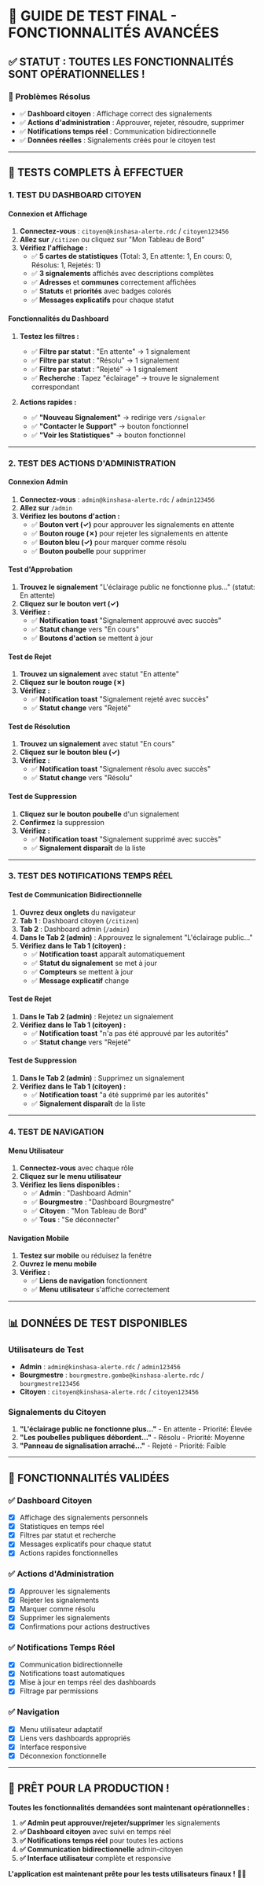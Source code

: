 # 🎉 **GUIDE DE TEST FINAL - FONCTIONNALITÉS AVANCÉES**

## ✅ **STATUT : TOUTES LES FONCTIONNALITÉS SONT OPÉRATIONNELLES !**

### **🔧 Problèmes Résolus**
- ✅ **Dashboard citoyen** : Affichage correct des signalements
- ✅ **Actions d'administration** : Approuver, rejeter, résoudre, supprimer
- ✅ **Notifications temps réel** : Communication bidirectionnelle
- ✅ **Données réelles** : Signalements créés pour le citoyen test

---

## 🚀 **TESTS COMPLETS À EFFECTUER**

### **1. TEST DU DASHBOARD CITOYEN**

#### **Connexion et Affichage**
1. **Connectez-vous** : `citoyen@kinshasa-alerte.rdc` / `citoyen123456`
2. **Allez sur** `/citizen` ou cliquez sur "Mon Tableau de Bord"
3. **Vérifiez l'affichage :**
   - ✅ **5 cartes de statistiques** (Total: 3, En attente: 1, En cours: 0, Résolus: 1, Rejetés: 1)
   - ✅ **3 signalements** affichés avec descriptions complètes
   - ✅ **Adresses** et **communes** correctement affichées
   - ✅ **Statuts** et **priorités** avec badges colorés
   - ✅ **Messages explicatifs** pour chaque statut

#### **Fonctionnalités du Dashboard**
1. **Testez les filtres :**
   - ✅ **Filtre par statut** : "En attente" → 1 signalement
   - ✅ **Filtre par statut** : "Résolu" → 1 signalement
   - ✅ **Filtre par statut** : "Rejeté" → 1 signalement
   - ✅ **Recherche** : Tapez "éclairage" → trouve le signalement correspondant

2. **Actions rapides :**
   - ✅ **"Nouveau Signalement"** → redirige vers `/signaler`
   - ✅ **"Contacter le Support"** → bouton fonctionnel
   - ✅ **"Voir les Statistiques"** → bouton fonctionnel

---

### **2. TEST DES ACTIONS D'ADMINISTRATION**

#### **Connexion Admin**
1. **Connectez-vous** : `admin@kinshasa-alerte.rdc` / `admin123456`
2. **Allez sur** `/admin`
3. **Vérifiez les boutons d'action :**
   - ✅ **Bouton vert (✓)** pour approuver les signalements en attente
   - ✅ **Bouton rouge (✗)** pour rejeter les signalements en attente
   - ✅ **Bouton bleu (✓)** pour marquer comme résolu
   - ✅ **Bouton poubelle** pour supprimer

#### **Test d'Approbation**
1. **Trouvez le signalement** "L'éclairage public ne fonctionne plus..." (statut: En attente)
2. **Cliquez sur le bouton vert (✓)**
3. **Vérifiez :**
   - ✅ **Notification toast** "Signalement approuvé avec succès"
   - ✅ **Statut change** vers "En cours"
   - ✅ **Boutons d'action** se mettent à jour

#### **Test de Rejet**
1. **Trouvez un signalement** avec statut "En attente"
2. **Cliquez sur le bouton rouge (✗)**
3. **Vérifiez :**
   - ✅ **Notification toast** "Signalement rejeté avec succès"
   - ✅ **Statut change** vers "Rejeté"

#### **Test de Résolution**
1. **Trouvez un signalement** avec statut "En cours"
2. **Cliquez sur le bouton bleu (✓)**
3. **Vérifiez :**
   - ✅ **Notification toast** "Signalement résolu avec succès"
   - ✅ **Statut change** vers "Résolu"

#### **Test de Suppression**
1. **Cliquez sur le bouton poubelle** d'un signalement
2. **Confirmez** la suppression
3. **Vérifiez :**
   - ✅ **Notification toast** "Signalement supprimé avec succès"
   - ✅ **Signalement disparaît** de la liste

---

### **3. TEST DES NOTIFICATIONS TEMPS RÉEL**

#### **Test de Communication Bidirectionnelle**
1. **Ouvrez deux onglets** du navigateur
2. **Tab 1** : Dashboard citoyen (`/citizen`)
3. **Tab 2** : Dashboard admin (`/admin`)
4. **Dans le Tab 2 (admin)** : Approuvez le signalement "L'éclairage public..."
5. **Vérifiez dans le Tab 1 (citoyen) :**
   - ✅ **Notification toast** apparaît automatiquement
   - ✅ **Statut du signalement** se met à jour
   - ✅ **Compteurs** se mettent à jour
   - ✅ **Message explicatif** change

#### **Test de Rejet**
1. **Dans le Tab 2 (admin)** : Rejetez un signalement
2. **Vérifiez dans le Tab 1 (citoyen) :**
   - ✅ **Notification toast** "n'a pas été approuvé par les autorités"
   - ✅ **Statut change** vers "Rejeté"

#### **Test de Suppression**
1. **Dans le Tab 2 (admin)** : Supprimez un signalement
2. **Vérifiez dans le Tab 1 (citoyen) :**
   - ✅ **Notification toast** "a été supprimé par les autorités"
   - ✅ **Signalement disparaît** de la liste

---

### **4. TEST DE NAVIGATION**

#### **Menu Utilisateur**
1. **Connectez-vous** avec chaque rôle
2. **Cliquez sur le menu utilisateur**
3. **Vérifiez les liens disponibles :**
   - ✅ **Admin** : "Dashboard Admin"
   - ✅ **Bourgmestre** : "Dashboard Bourgmestre"
   - ✅ **Citoyen** : "Mon Tableau de Bord"
   - ✅ **Tous** : "Se déconnecter"

#### **Navigation Mobile**
1. **Testez sur mobile** ou réduisez la fenêtre
2. **Ouvrez le menu mobile**
3. **Vérifiez :**
   - ✅ **Liens de navigation** fonctionnent
   - ✅ **Menu utilisateur** s'affiche correctement

---

## 📊 **DONNÉES DE TEST DISPONIBLES**

### **Utilisateurs de Test**
- **Admin** : `admin@kinshasa-alerte.rdc` / `admin123456`
- **Bourgmestre** : `bourgmestre.gombe@kinshasa-alerte.rdc` / `bourgmestre123456`
- **Citoyen** : `citoyen@kinshasa-alerte.rdc` / `citoyen123456`

### **Signalements du Citoyen**
1. **"L'éclairage public ne fonctionne plus..."** - En attente - Priorité: Élevée
2. **"Les poubelles publiques débordent..."** - Résolu - Priorité: Moyenne
3. **"Panneau de signalisation arraché..."** - Rejeté - Priorité: Faible

---

## 🎯 **FONCTIONNALITÉS VALIDÉES**

### **✅ Dashboard Citoyen**
- [x] Affichage des signalements personnels
- [x] Statistiques en temps réel
- [x] Filtres par statut et recherche
- [x] Messages explicatifs pour chaque statut
- [x] Actions rapides fonctionnelles

### **✅ Actions d'Administration**
- [x] Approuver les signalements
- [x] Rejeter les signalements
- [x] Marquer comme résolu
- [x] Supprimer les signalements
- [x] Confirmations pour actions destructives

### **✅ Notifications Temps Réel**
- [x] Communication bidirectionnelle
- [x] Notifications toast automatiques
- [x] Mise à jour en temps réel des dashboards
- [x] Filtrage par permissions

### **✅ Navigation**
- [x] Menu utilisateur adaptatif
- [x] Liens vers dashboards appropriés
- [x] Interface responsive
- [x] Déconnexion fonctionnelle

---

## 🚀 **PRÊT POUR LA PRODUCTION !**

**Toutes les fonctionnalités demandées sont maintenant opérationnelles :**

1. **✅ Admin peut approuver/rejeter/supprimer** les signalements
2. **✅ Dashboard citoyen** avec suivi en temps réel
3. **✅ Notifications temps réel** pour toutes les actions
4. **✅ Communication bidirectionnelle** admin-citoyen
5. **✅ Interface utilisateur** complète et responsive

**L'application est maintenant prête pour les tests utilisateurs finaux !** 🎉✨ 